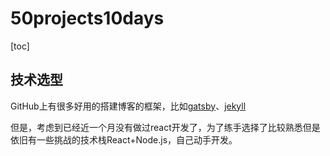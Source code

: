 # 50projects10days
[toc]

## 技术选型

GitHub上有很多好用的搭建博客的框架，比如<a href="[gatsby](https://github.com/gatsbyjs/gatsby)">gatsby</a>、<a href="https://github.com/jekyll/jekyll">[jekyll](https://github.com/jekyll/jekyll)</a>

但是，考虑到已经近一个月没有做过react开发了，为了练手选择了比较熟悉但是依旧有一些挑战的技术栈React+Node.js，自己动手开发。
